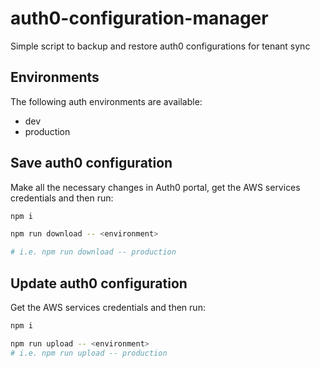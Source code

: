 # auth0-configuration-manager

Simple script to backup and restore auth0 configurations for tenant sync

## Environments

The following auth environments are available:

- dev
- production

## Save auth0 configuration

Make all the necessary changes in Auth0 portal, get the AWS services credentials and then run:

```sh
npm i 

npm run download -- <environment>

# i.e. npm run download -- production
```

## Update auth0 configuration

Get the AWS services credentials and then run:

```sh
npm i 

npm run upload -- <environment>
# i.e. npm run upload -- production
```
